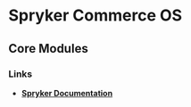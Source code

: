 # Spryker Commerce OS

## Core Modules

### Links
- **[Spryker Documentation](https://academy.spryker.com/)**
